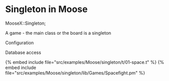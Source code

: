 # Singleton in Moose

MooseX::Singleton;

A game - the main class or the board is a singleton

Configuration

Database access

{% embed include file="src/examples/Moose/singleton/t/01-space.t" %}
{% embed include file="src/examples/Moose/singleton/lib/Games/Spacefight.pm" %}


